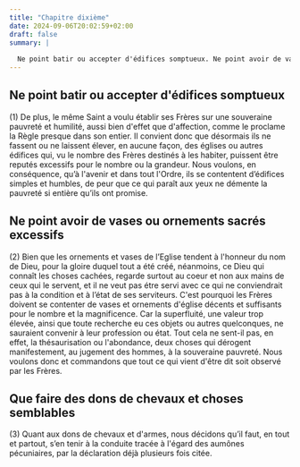 ```yaml
---
title: "Chapitre dixième"
date: 2024-09-06T20:02:59+02:00
draft: false
summary: |
  
  Ne point batir ou accepter d'édifices somptueux. Ne point avoir de vases ou ornements sacrés excessifs. Que faire des dons de chevaux et choses semblables.
---
```

  
## Ne point batir ou accepter d'édifices somptueux

(1) De plus, le même Saint a voulu établir ses Frères sur une souveraine pauvreté et humilité, aussi bien d'effet que d'affection, comme le proclame la Règle presque dans son entier. Il convient donc que désormais ils ne fassent ou ne laissent élever, en aucune façon, des églises ou autres édifices qui, vu le nombre des Frères destinés à les habiter, puissent être reputés excessifs pour le nombre ou la grandeur. Nous voulons, en conséquence, qu’à l'avenir et dans tout l'Ordre, ils se contentent d’édifices simples et humbles, de peur que ce qui paraît aux yeux ne démente la pauvreté si entière qu’ils ont promise.

## Ne point avoir de vases ou ornements sacrés excessifs

(2) Bien que les ornements et vases de l’Eglise tendent à l'honneur du nom de Dieu, pour la gloire duquel tout a été créé, néanmoins, ce Dieu qui connaît les choses cachées, regarde surtout au coeur et non aux mains de ceux qui le servent, et il ne veut pas étre servi avec ce qui ne conviendrait pas à la condition et à l’état de ses serviteurs. C'est pourquoi les Frères doivent se contenter de vases et ornements d'église décents et suffisants pour le nombre et la magnificence. Car la superfluité, une valeur trop élevée, ainsi que toute recherche eu ces objets ou autres quelconques, ne sauraient convenir à leur profession ou état. Tout cela ne sent-il pas, en effet, la thésaurisation ou l'abondance, deux choses qui dérogent manifestement, au jugement des hommes, à la souveraine pauvreté. Nous voulons donc et commandons que tout ce qui vient d'être dit soit observé par les Frères.

## Que faire des dons de chevaux et choses semblables

(3) Quant aux dons de chevaux et d'armes, nous décidons qu’il faut, en tout et partout, s’en tenir à la conduite tracée à l'égard des aumônes pécuniaires, par la déclaration déjà plusieurs fois citée.

